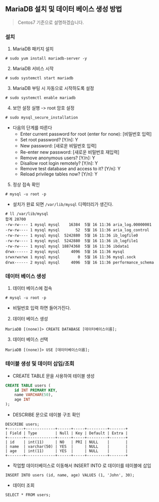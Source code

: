 ## MariaDB 설치 및 데이터 베이스 생성 방법

> Centos7 기준으로 설명하겠습니다.

### 설치

1. MariaDB 패키지 설치

```
# sudo yum install mariadb-server -y
```

2. MariaDB 서비스 시작

```
# sudo systemctl start mariadb
```

3. MariaDB 부팅 시 자동으로 시작하도록 설정

```
# sudo systemctl enable mariadb
```

4. 보안 설정 실행 -> root 암호 설정

```
# sudo mysql_secure_installation
```

- 다음의 단계를 따른다
  - Enter current password for root (enter for none): [비밀번호 입력]
  - Set root password? [Y/n]: Y
  - New password: [새로운 비밀번호 입력]
  - Re-enter new password: [새로운 비밀번호 재입력]
  - Remove anonymous users? [Y/n]: Y
  - Disallow root login remotely? [Y/n]: Y
  - Remove test database and access to it? [Y/n]: Y
  - Reload privilege tables now? [Y/n]: Y

5. 정상 접속 확인

```
# mysql -u root -p
```



- 설치가 완료 되면 `/var/lib/mysql` 디렉터리가 생긴다.

```
# ll /var/lib/mysql
합계 28700
-rw-rw---- 1 mysql mysql    16384  5월 16 11:36 aria_log.00000001
-rw-rw---- 1 mysql mysql       52  5월 16 11:36 aria_log_control
-rw-rw---- 1 mysql mysql  5242880  5월 16 11:36 ib_logfile0
-rw-rw---- 1 mysql mysql  5242880  5월 16 11:36 ib_logfile1
-rw-rw---- 1 mysql mysql 18874368  5월 16 11:36 ibdata1
drwx------ 2 mysql mysql     4096  5월 16 11:36 mysql
srwxrwxrwx 1 mysql mysql        0  5월 16 11:36 mysql.sock
drwx------ 2 mysql mysql     4096  5월 16 11:36 performance_schema
```



### 데이터 베이스 생성

1. 데이터 베이스에 접속

```
# mysql -u root -p
```

- 비밀번호 입력 하면 들어가진다.

2. 데이터 베이스 생성

```
MariaDB [(none)]> CREATE DATABASE [데이터베이스이름];
```

3. 데이터 베이스 선택

```
MariaDB [(none)]> USE [데이터베이스이름];
```



### 테이블 생성 및 데이터 삽입/조회

- CREATE TABLE 문을 사용하여 테이블 생성

```sql
CREATE TABLE users (
    id INT PRIMARY KEY,
    name VARCHAR(50),
    age INT
);
```

- DESCRIBE 문으로 테이블 구조 확인

```
DESCRIBE users;
+-------+-------------+------+-----+---------+-------+
| Field | Type        | Null | Key | Default | Extra |
+-------+-------------+------+-----+---------+-------+
| id    | int(11)     | NO   | PRI | NULL    |       |
| name  | varchar(50) | YES  |     | NULL    |       |
| age   | int(11)     | YES  |     | NULL    |       |
+-------+-------------+------+-----+---------+-------+

```

- 작업할 데이터베이스로 이동해서 INSERT INTO 로 데이터를 테이블에 삽입

```
INSERT INTO users (id, name, age) VALUES (1, 'John', 30);
```

- 데이터 조회

```
SELECT * FROM users;
```



